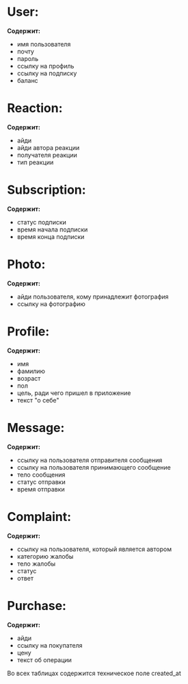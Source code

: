 # User:
**Содержит:**
- имя пользователя
- почту
- пароль
- ссылку на профиль
- ссылку на подписку
- баланс

# Reaction:
**Содержит:**
- айди
- айди автора реакции
- получателя реакции
- тип реакции

# Subscription:
**Содержит:**
- статус подписки
- время начала подписки
- время конца подписки

# Photo:
**Содержит:**
- айди пользователя, кому принадлежит фотография
- ссылку на фотографию

# Profile:
**Содержит:**
- имя
- фамилию
- возраст
- пол
- цель, ради чего пришел в приложение
- текст "о себе"

# Message:
**Содержит:**
- ссылку на пользователя отправителя сообщения
- ссылку на пользователя принимающего сообщение
- тело сообщения
- статус отправки
- время отправки

# Complaint:
**Содержит:**
- ссылку на пользователя, который является автором
- категорию жалобы
- тело жалобы
- статус
- ответ
# Purchase:
**Содержит:**
- айди
- ссылку на покупателя
- цену
- текст об операции

Во всех таблицах содержится техническое поле created_at